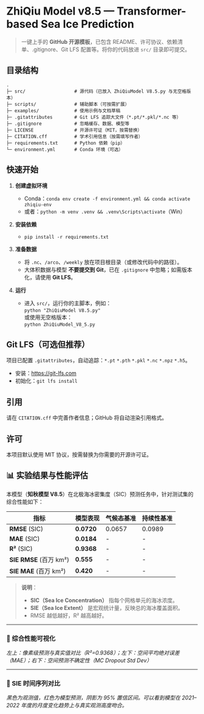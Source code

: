 # ZhiQiu Model v8.5 — Transformer-based Sea Ice Prediction

> 一键上手的 **GitHub 开源模板**，已包含 README、许可协议、依赖清单、.gitignore、Git LFS 配置等。将你的代码放进 `src/` 目录即可提交。

## 目录结构

```
.
├─ src/                  # 源代码（已放入 ZhiQiuModel V8.5.py 与无空格版本）
├─ scripts/              # 辅助脚本（可按需扩展）
├─ examples/             # 使用示例与文档草稿
├─ .gitattributes        # Git LFS 追踪大文件（*.pt/*.pkl/*.nc 等）
├─ .gitignore            # 忽略缓存、数据、模型等
├─ LICENSE               # 开源许可证（MIT，按需替换）
├─ CITATION.cff          # 学术引用信息（按需填写作者）
├─ requirements.txt      # Python 依赖（pip）
└─ environment.yml       # Conda 环境（可选）
```

## 快速开始

1. **创建虚拟环境**
   - Conda：`conda env create -f environment.yml && conda activate zhiqiu-env`
   - 或者：`python -m venv .venv && .venv\Scripts\activate`（Win）

2. **安装依赖**
   - `pip install -r requirements.txt`

3. **准备数据**
   - 将 `.nc`、`/arco`、`/weekly` 放在项目根目录（或修改代码中的路径）。
   - 大体积数据与模型 **不要提交到 Git**，已在 `.gitignore` 中忽略；如需版本化，请使用 **Git LFS**。

4. **运行**
   - 进入 `src/`，运行你的主脚本，例如：  
     `python "ZhiQiuModel V8.5.py"`  
     或使用无空格版本：  
     `python ZhiQiuModel_V8_5.py`

## Git LFS（可选但推荐）

项目已配置 `.gitattributes`，自动追踪：`*.pt` `*.pth` `*.pkl` `*.nc` `*.npz` `*.h5`。

- 安装：<https://git-lfs.com>
- 初始化：`git lfs install`

## 引用

请在 `CITATION.cff` 中完善作者信息；GitHub 将自动渲染引用格式。

## 许可

本项目默认使用 MIT 协议，按需替换为你需要的开源许可证。

## 📊 实验结果与性能评估

本模型（**知秋模型 V8.5**）在北极海冰密集度（SIC）预测任务中，针对测试集的综合性能如下：

| 指标 | 模型表现 | 气候态基准 | 持续性基准 |
|------|----------|------------|------------|
| **RMSE** (SIC) | **0.0720** | 0.0657 | 0.0989 |
| **MAE** (SIC) | **0.0184** | - | - |
| **R²** (SIC) | **0.9368** | - | - |
| **SIE RMSE** (百万 km²) | **0.555** | - | - |
| **SIE MAE** (百万 km²) | **0.420** | - | - |

> **说明**：
> - **SIC（Sea Ice Concentration）** 指每个网格单元的海冰浓度。
> - **SIE（Sea Ice Extent）** 是宏观统计量，反映总的海冰覆盖面积。
> - RMSE 越低越好，R² 越高越好。

---

### 📌 综合性能可视化

*左上：像素级预测与真实值对比（R²=0.9368）；左下：空间平均绝对误差（MAE）；右下：空间预测不确定性（MC Dropout Std Dev）*

---

### 📌 SIE 时间序列对比

*黑色为观测值，红色为模型预测，阴影为 95% 置信区间。可以看到模型在 2021–2022 年度的月度变化趋势上与真实观测高度吻合。*
